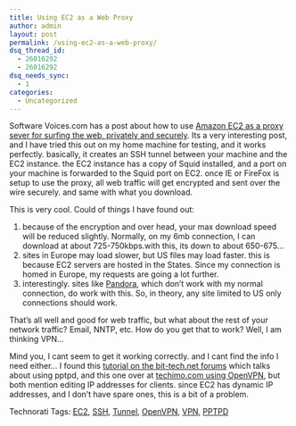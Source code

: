 ```yaml
---
title: Using EC2 as a Web Proxy
author: admin
layout: post
permalink: /using-ec2-as-a-web-proxy/
dsq_thread_id:
  - 26016292
  - 26016292
dsq_needs_sync:
  - 1
categories:
  - Uncategorized
---
```

Software Voices.com has a post about how to use [Amazon EC2 as a proxy sever for surfing the web, privately and securely][1]. Its a very interesting post, and I have tried this out on my home machine for testing, and it works perfectly. basically, it creates an SSH tunnel between your machine and the EC2 instance. the EC2 instance has a copy of Squid installed, and a port on your machine is forwarded to the Squid port on EC2. once IE or FireFox is setup to use the proxy, all web traffic will get encrypted and sent over the wire securely. and same with what you download.

This is very cool. Could of things I have found out:

  1. because of the encryption and over head, your max download speed will be reduced slightly. Normally, on my 6mb connection, I can download at about 725-750kbps.with this, its down to about 650-675&#8230; 
  2. sites in Europe may load slower, but US files may load faster. this is because EC2 servers are hosted in the States. Since my connection is homed in Europe, my requests are going a lot further.
  3. interestingly. sites like [Pandora][2], which don&#8217;t work with my normal connection, do work with this. So, in theory, any site limited to US only connections should work.

That&#8217;s all well and good for web traffic, but what about the rest of your network traffic? Email, NNTP, etc. How do you get that to work? Well, I am thinking VPN&#8230;

Mind you, I cant seem to get it working correctly. and I cant find the info I need either&#8230; I found this [tutorial on the bit-tech.net forums][3]&nbsp;which talks about using pptpd,&nbsp;and this one over at [techimo.com using OpenVPN][4], but both mention editing IP addresses for clients. since EC2 has dynamic IP addresses, and I don&#8217;t have spare ones, this is a bit of a problem.

<div class="wlWriterSmartContent" id="0767317B-992E-4b12-91E0-4F059A8CECA8:e37f19ce-a604-4398-9fef-142ab2c6c85f" contenteditable="false" style="padding-right: 0px; display: inline; padding-left: 0px; padding-bottom: 0px; margin: 0px; padding-top: 0px">
  Technorati Tags: <a href="http://technorati.com/tags/EC2" rel="tag">EC2</a>, <a href="http://technorati.com/tags/SSH" rel="tag">SSH</a>, <a href="http://technorati.com/tags/Tunnel" rel="tag">Tunnel</a>, <a href="http://technorati.com/tags/OpenVPN" rel="tag">OpenVPN</a>, <a href="http://technorati.com/tags/VPN" rel="tag">VPN</a>, <a href="http://technorati.com/tags/PPTPD" rel="tag">PPTPD</a>
</div></p>

 [1]: http://www.softwarevoices.com/archives/54-ssh-tunnel-to-Amazon-EC2-as-a-temporary-web-proxy-for-privacy-and-security.html
 [2]: http://www.pandora.com
 [3]: http://forums.bit-tech.net/showthread.php?t=132029
 [4]: http://www.techimo.com/forum/showthread.php?t=176687